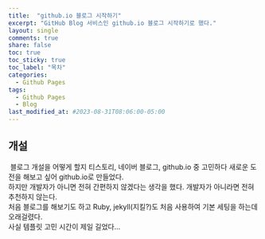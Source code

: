```yaml
---
title:  "github.io 블로그 시작하기"
excerpt: "GitHub Blog 서비스인 github.io 블로그 시작하기로 했다."
layout: single
comments: true
share: false
toc: true
toc_sticky: true
toc_label: "목차"
categories:
  - Github Pages
tags:
  - Github Pages
  - Blog
last_modified_at: #2023-08-31T08:06:00-05:00
---
```


## 개설
&nbsp;블로그 개설을 어떻게 할지 티스토리, 네이버 블로그, github.io 중 고민하다 새로운 도전을 해보고 싶어 github.io로 만들었다.  
하지만 개발자가 아니면 전혀 간편하지 않겠다는 생각을 했다. 개발자가 아니라면 전혀 추천하지 않는다.  
처음 블로그를 해보기도 하고 Ruby, jekyll(지킬?)도 처음 사용하여 기본 세팅을 하는데 오래걸렸다.  
사실 템플릿 고민 시간이 제일 길었다...  

